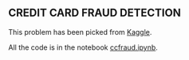 ## CREDIT CARD FRAUD DETECTION

This problem has been picked from [Kaggle](https://www.kaggle.com/mlg-ulb/creditcardfraud/home).

All the code is in the notebook [ccfraud.ipynb](https://github.com/sunilkunchoor/kaggle-credit-card-fraud-detection/blob/master/ccfraud.ipynb).
